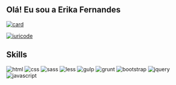  ## Olá! Eu sou a Erika Fernandes

[![card](https://github-readme-stats.vercel.app/api?username=ErikaF50&theme=tokyonight)](https://github.com/anuraghazra/github-readme-stats)


[![iuricode](https://github-readme-stats.vercel.app/api/top-langs/?username=ErikaF50&hide=html&layout=compact&theme=tokyonight)](https://github.com/anuraghazra/github-readme-stats)


## Skills

![html](https://img.shields.io/badge/HTML5-E34F26?style=for-the-badge&logo=html5&logoColor=white)
![css](https://img.shields.io/badge/CSS3-1572B6?style=for-the-badge&logo=css3&logoColor=white)
![sass](https://img.shields.io/badge/Sass-CC6699?style=for-the-badge&logo=sass&logoColor=white)
![less](https://img.shields.io/badge/Less-214674?style=for-the-badge&logo=LESS&logoColor=white)
![gulp](https://img.shields.io/badge/Gulp-f14440?style=for-the-badge&logo=GULP&logoColor=white)
![grunt](https://img.shields.io/badge/Grunt-fba919?style=for-the-badge&logo=GRUNT&logoColor=white)
![bootstrap](https://img.shields.io/badge/Bootstrap-563D7C?style=for-the-badge&logo=bootstrap&logoColor=white)
![jquery](https://img.shields.io/badge/jQuery-0769AD?style=for-the-badge&logo=jquery&logoColor=white)
![javascript](https://img.shields.io/badge/JavaScript-323330?style=for-the-badge&logo=javascript&logoColor=F7DF1E)










